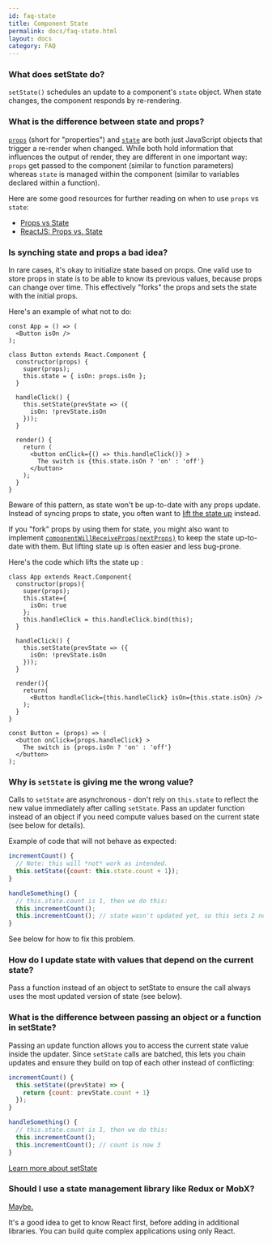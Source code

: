 ```yaml
---
id: faq-state
title: Component State
permalink: docs/faq-state.html
layout: docs
category: FAQ
---
```


### What does setState do?

`setState()` schedules an update to a component's `state` object. When state changes, the component responds by re-rendering.

### What is the difference between state and props?

[`props`](/docs/components-and-props.html) (short for "properties") and [`state`](/docs/state-and-lifecycle.html) are both just JavaScript objects that trigger a re-render when changed. While both hold information that influences the output of render, they are different in one important way: `props` get passed to the component (similar to function parameters) whereas `state` is managed within the component (similar to variables declared within a function).

Here are some good resources for further reading on when to use `props` vs `state`:
* [Props vs State](https://github.com/uberVU/react-guide/blob/master/props-vs-state.md)
* [ReactJS: Props vs. State](http://lucybain.com/blog/2016/react-state-vs-pros/)

### Is synching state and props a bad idea?

In rare cases, it's okay to initialize state based on props. One valid use to store props in state is to be able to know its previous values, because props can change over time. This effectively "forks" the props and sets the state with the initial props.

Here's an example of what not to do:

```js{8,13}
const App = () => (
  <Button isOn />
);

class Button extends React.Component {
  constructor(props) {
    super(props);
    this.state = { isOn: props.isOn };
  }

  handleClick() {
    this.setState(prevState => ({
      isOn: !prevState.isOn
    }));
  }

  render() {
    return (
      <button onClick={() => this.handleClick()} >
        The switch is {this.state.isOn ? 'on' : 'off'}
      </button>
    );
  }
}
```

Beware of this pattern, as state won't be up-to-date with any props update. Instead of syncing props to state, you often want to [lift the state up](/docs/lifting-state-up.html#lifting-state-up) instead.

If you "fork" props by using them for state, you might also want to implement [`componentWillReceiveProps(nextProps)`](/docs/react-component.html#componentwillreceiveprops) to keep the state up-to-date with them. But lifting state up is often easier and less bug-prone. 

Here's the code which lifts the state up :

```js{5,18}
class App extends React.Component{
  constructor(props){
    super(props);
    this.state={
      isOn: true
    };
    this.handleClick = this.handleClick.bind(this);
  }

  handleClick() {
    this.setState(prevState => ({
      isOn: !prevState.isOn
    }));
  }

  render(){
    return(
      <Button handleClick={this.handleClick} isOn={this.state.isOn} />
    );
  }
}

const Button = (props) => (
  <button onClick={props.handleClick} >
    The switch is {props.isOn ? 'on' : 'off'}
  </button>
);
```

### Why is `setState` is giving me the wrong value?

Calls to `setState` are asynchronous - don't rely on `this.state` to reflect the new value immediately after calling `setState`. Pass an updater function instead of an object if you need compute values based on the current state (see below for details).

Example of code that will not behave as expected:

```jsx
incrementCount() {
  // Note: this will *not* work as intended.
  this.setState({count: this.state.count + 1});
}

handleSomething() {
  // this.state.count is 1, then we do this:
  this.incrementCount();
  this.incrementCount(); // state wasn't updated yet, so this sets 2 not 3
}
```

See below for how to fix this problem.

### How do I update state with values that depend on the current state? 

Pass a function instead of an object to setState to ensure the call always uses the most updated version of state (see below). 

### What is the difference between passing an object or a function in setState?

Passing an update function allows you to access the current state value inside the updater. Since `setState` calls are batched, this lets you chain updates and ensure they build on top of each other instead of conflicting:

```jsx
incrementCount() {
  this.setState((prevState) => {
    return {count: prevState.count + 1}
  });
}

handleSomething() {
  // this.state.count is 1, then we do this:
  this.incrementCount();
  this.incrementCount(); // count is now 3
}
```

[Learn more about setState](/docs/react-component.html#setstate)

### Should I use a state management library like Redux or MobX?

[Maybe.](http://redux.js.org/docs/faq/General.html#general-when-to-use)

It's a good idea to get to know React first, before adding in additional libraries. You can build quite complex applications using only React.
